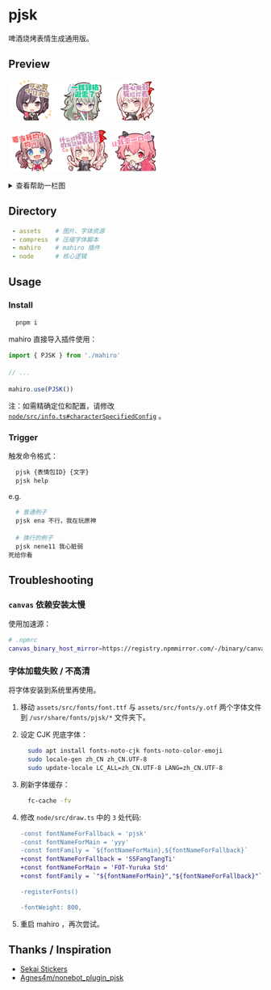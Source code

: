 # pjsk

啤酒烧烤表情生成通用版。

## Preview

<img src="./preview/0.jpg" width="20%" /><img src="./preview/1.jpg" width="20%" /><img src="./preview/2.jpg" width="20%" />

<img src="./preview/3.jpg" width="20%" /><img src="./preview/4.jpg" width="20%" /><img src="./preview/5.jpg" width="20%" />

<details>
<summary>查看帮助一栏图</summary>
<img src="https://cdn.jsdelivr.net/gh/fz6m/Private-picgo@moe-2021/img/20230725011706.webp" width="70%" />
</details>

## Directory

```yaml
 - assets    # 图片、字体资源
 - compress  # 压缩字体脚本
 - mahiro    # mahiro 插件
 - node      # 核心逻辑
```

## Usage

### Install

```bash
  pnpm i
```

mahiro 直接导入插件使用：

```ts
import { PJSK } from './mahiro'

// ...

mahiro.use(PJSK())
```

注：如需精确定位和配置，请修改 [`node/src/info.ts#characterSpecifiedConfig`](./node/src/info.ts) 。

### Trigger

触发命令格式：

```bash
  pjsk {表情包ID} {文字}
  pjsk help
```

e.g.

```bash
  # 普通例子
  pjsk ena 不行，我在玩原神
  
  # 换行的例子
  pjsk nene11 我心脏弱
死给你看
```

## Troubleshooting

### `canvas` 依赖安装太慢

使用加速源：

```bash
# .npmrc
canvas_binary_host_mirror=https://registry.npmmirror.com/-/binary/canvas
```

### 字体加载失败 / 不高清

将字体安装到系统里再使用。

1. 移动 `assets/src/fonts/font.ttf` 与 `assets/src/fonts/y.otf` 两个字体文件到 `/usr/share/fonts/pjsk/*` 文件夹下。

2. 设定 CJK 兜底字体：

    ```bash
      sudo apt install fonts-noto-cjk fonts-noto-color-emoji
      sudo locale-gen zh_CN zh_CN.UTF-8
      sudo update-locale LC_ALL=zh_CN.UTF-8 LANG=zh_CN.UTF-8
    ```

3. 刷新字体缓存：

    ```bash
      fc-cache -fv
    ```

4. 修改 `node/src/draw.ts` 中的 `3` 处代码:

    ```diff
    -const fontNameForFallback = 'pjsk'
    -const fontNameForMain = 'yyy'
    -const fontFamily = `${fontNameForMain},${fontNameForFallback}`
    +const fontNameForFallback = 'SSFangTangTi'
    +const fontNameForMain = 'FOT-Yuruka Std'
    +const fontFamily = `"${fontNameForMain}","${fontNameForFallback}"`
    ```

    ```diff
    -registerFonts()
    ```

    ```diff
    -fontWeight: 800,
    ```

5. 重启 mahiro ，再次尝试。

## Thanks / Inspiration

 - [Sekai Stickers](https://st.ayaka.one/)
 - [Agnes4m/nonebot_plugin_pjsk](https://github.com/Agnes4m/nonebot_plugin_pjsk)
